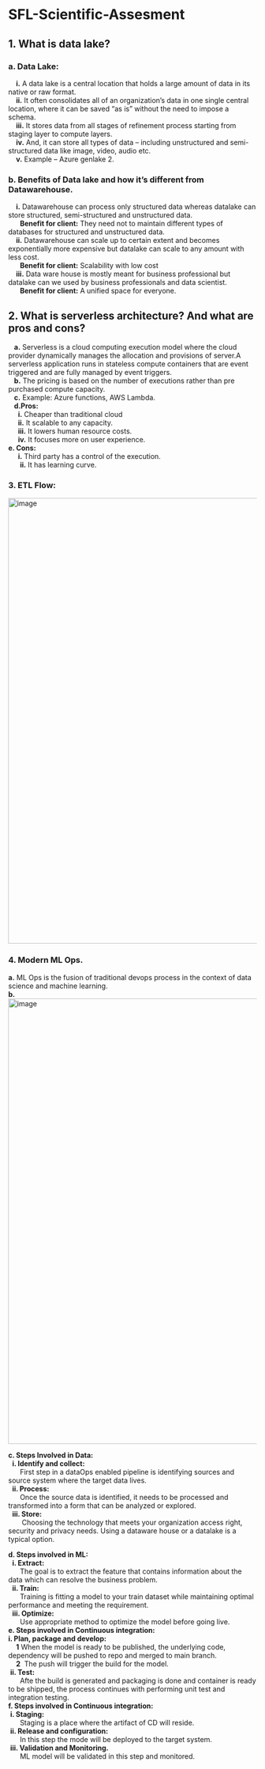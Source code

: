 # SFL-Scientific-Assesment
## 1.	What is data lake?
   ### a.   Data Lake:
  &nbsp; &nbsp; **i.**	A data lake is a central location that holds a large amount of data in its native or raw format.<br/>
  &nbsp; &nbsp; **ii.** It often consolidates all of an organization’s data in one single central location, where it can be saved “as is” without the need to impose a schema.<br/>
  &nbsp; &nbsp; **iii.** It stores data from all stages of refinement process starting from staging layer to compute layers.<br/>
 &nbsp; &nbsp;  **iv.**  And, it can store all types of data – including unstructured and semi-structured data like image, video, audio etc.<br/>
  &nbsp; &nbsp; **v.**  Example – Azure genlake 2.<br/>

  ###  b.   Benefits of Data lake and how it’s different from Datawarehouse.
&nbsp; &nbsp;  **i.**  Datawarehouse can process only structured data whereas datalake can store structured, semi-structured and unstructured data.<br/>
   &nbsp; &nbsp;  &nbsp; **Benefit for client:** They need not to maintain different types of databases for structured and unstructured data.<br/>
&nbsp; &nbsp;  **ii.**	Datawarehouse can scale up to certain extent and becomes exponentially more expensive but datalake can scale to any amount with less cost.<br/>
&nbsp; &nbsp;    &nbsp; **Benefit for client:** Scalability with low cost<br/>
&nbsp; &nbsp; **iii.**	Data ware house is mostly meant for business professional but datalake can we used by business professionals and data scientist.<br/>
  &nbsp; &nbsp;  &nbsp;  **Benefit for client:** A unified space for everyone.<br/>
## 2.	What is serverless architecture? And what are pros and cons?
&nbsp; &nbsp;**a.**	Serverless is a cloud computing execution model where the cloud provider dynamically manages the allocation and provisions of server.A serverless application runs in stateless compute containers that are event triggered and are fully managed by event triggers.<br/>
&nbsp; &nbsp;**b.**	The pricing is based on the number of executions rather than pre purchased compute capacity.<br/>
&nbsp; &nbsp;**c.**	Example: Azure functions, AWS Lambda.<br/>
&nbsp; &nbsp;**d.Pros:** <br/>
 &nbsp;&nbsp; &nbsp; **i.**	Cheaper than traditional cloud<br/>
  &nbsp;&nbsp; &nbsp; **ii.**	It scalable to any capacity.<br/>
  &nbsp;&nbsp; &nbsp; **iii.**	It lowers human resource costs.<br/>
  &nbsp;&nbsp; &nbsp; **iv.**	It focuses more on user experience.<br/>
**e.	Cons:**<br/>
  &nbsp; &nbsp;&nbsp; **i.**	Third party has a control of the execution.<br/>
&nbsp; &nbsp;  &nbsp; **ii.**	It has learning curve.<br/>
  
### 3.	ETL Flow:
<img width="901" alt="image" src="https://github.com/zainraza09/SFL-Scientific-Assesment/blob/main/ETL_Flow%20Diagram.PNG">

### 4.	Modern ML Ops.<br/>
**a.**	ML Ops is the fusion of traditional devops process in the context of data science and machine learning.<br/>
**b.**	<br/>
 <img width="901" alt="image" src="https://github.com/zainraza09/SFL-Scientific-Assesment/blob/main/MLOPS_Diagram.PNG"><br/>

**c.	Steps Involved in Data:**<br/>
&nbsp; **i.	Identify and collect:**<br/>
&nbsp;&nbsp;&nbsp;&nbsp; &nbsp;First step in a dataOps enabled pipeline is identifying sources and source system where the target data lives.<br/>
&nbsp; **ii.	Process:**<br/>
&nbsp;&nbsp;&nbsp;&nbsp; &nbsp;Once the source data is identified, it needs to be processed and transformed into a form that can be analyzed or explored.<br/>
&nbsp; **iii.	Store:**<br/>
&nbsp;&nbsp;&nbsp;&nbsp; &nbsp;	Choosing the technology that meets your organization access right, security and privacy needs. Using a dataware house or a datalake is a typical option.<br/>

**d.	Steps involved in ML:**<br/>
&nbsp; **i.	Extract:**<br/>
&nbsp;&nbsp;&nbsp;&nbsp; &nbsp;The goal is to extract the feature that contains information about the data which can resolve the business problem.<br/>
&nbsp; **ii.	Train:**<br/>
&nbsp;&nbsp;&nbsp;&nbsp; &nbsp;Training is fitting a model to your train dataset while maintaining optimal performance and meeting the requirement.<br/>
&nbsp; **iii.	Optimize:**<br/>
&nbsp;&nbsp;&nbsp;&nbsp; &nbsp;Use appropriate method to optimize the model before going live.<br/>
**e.	Steps involved in Continuous integration:**<br/>
**i.	Plan, package and develop:**<br/>
&nbsp;&nbsp;&nbsp; **1**&nbsp;When the model is ready to be published, the underlying code, dependency will be pushed to repo and merged to main branch.<br/>
&nbsp;&nbsp;&nbsp;&nbsp;**2** &nbsp;The push will trigger the build for the model.<br/>
&nbsp;**ii.	Test:**<br/>
&nbsp;&nbsp;&nbsp;&nbsp; &nbsp;Afte the build is generated and packaging is done and container is ready to be shipped, the process continues with performing unit test and integration testing.<br/>
**f.	Steps involved in Continuous integration:**<br/>
&nbsp;**i.	Staging:**<br/>
&nbsp;&nbsp;&nbsp;&nbsp; &nbsp;Staging is a place where the artifact of CD will reside.<br/>
&nbsp;**ii.	Release and configuration:**<br/>
&nbsp;&nbsp;&nbsp;&nbsp; &nbsp;In this step the mode will be deployed to the target system.<br/>
&nbsp;**iii.	Validation and Monitoring.**<br/>
&nbsp;&nbsp;&nbsp;&nbsp; &nbsp;ML model will be validated in this step and monitored.<br/>
